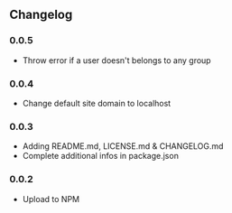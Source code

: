 ## Changelog

### 0.0.5

- Throw error if a user doesn't belongs to any group

### 0.0.4

- Change default site domain to localhost

### 0.0.3

- Adding README.md, LICENSE.md & CHANGELOG.md
- Complete additional infos in package.json

### 0.0.2

- Upload to NPM
